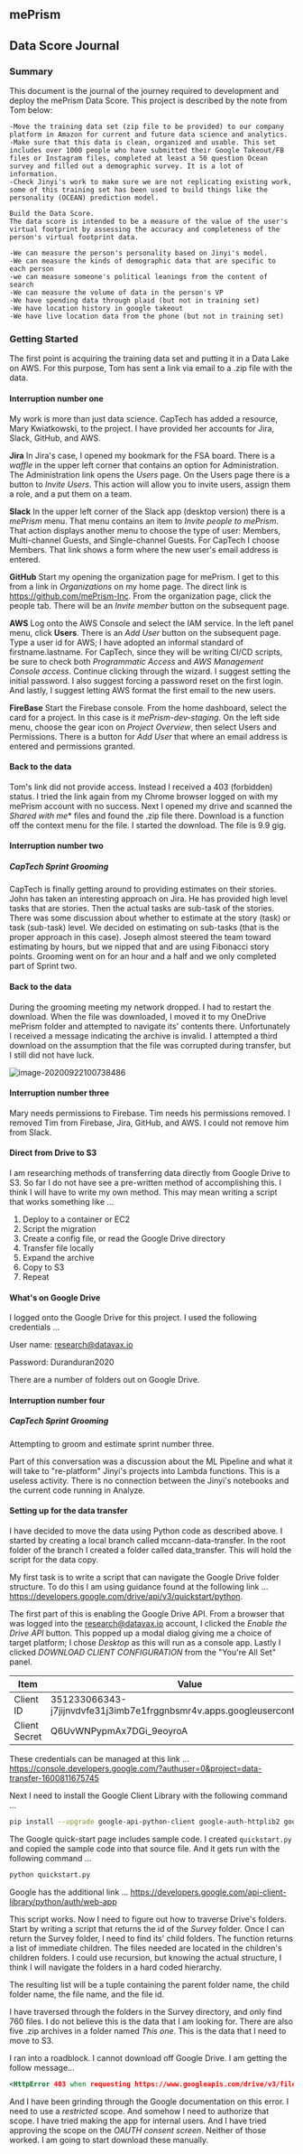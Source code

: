 ## mePrism

## Data Score Journal

### Summary

This document is the journal of the journey required to development and deploy the mePrism Data Score. This project is described by the note from Tom below:

```
-Move the training data set (zip file to be provided) to our company platform in Amazon for current and future data science and analytics. 
-Make sure that this data is clean, organized and usable. This set includes over 1000 people who have submitted their Google Takeout/FB files or Instagram files, completed at least a 50 question Ocean survey and filled out a demographic survey. It is a lot of information. 
-Check Jinyi's work to make sure we are not replicating existing work, some of this training set has been used to build things like the personality (OCEAN) prediction model. 

Build the Data Score.
The data score is intended to be a measure of the value of the user's virtual footprint by assessing the accuracy and completeness of the person's virtual footprint data. 

-We can measure the person's personality based on Jinyi's model.
-We can measure the kinds of demographic data that are specific to each person
-we can measure someone's political leanings from the content of search
-We can measure the volume of data in the person's VP
-We have spending data through plaid (but not in training set)
-We have location history in google takeout
-We have live location data from the phone (but not in training set)
```

### Getting Started

The first point is acquiring the training data set and putting it in a Data Lake on AWS. For this purpose, Tom has sent a link via email to a .zip file with the data.

#### Interruption number one

My work is more than just data science. CapTech has added a resource, Mary Kwiatkowski, to the project. I have provided her accounts for Jira, Slack, GitHub, and AWS. 

**Jira** In Jira's case, I opened my bookmark for the FSA board. There is a *waffle* in  the upper left corner that contains an option for Administration. The Administration link opens the *Users* page. On the Users page there is a button to *Invite Users*. This action will allow you to invite users, assign them a role, and a put them on a team.

**Slack** In the upper left corner of the Slack app (desktop version) there is a *mePrism* menu. That menu contains an item to *Invite people to mePrism*. That action displays another menu to choose the type of user: Members, Multi-channel Guests, and Single-channel Guests. For CapTech I choose Members. That link shows a form where the new user's email address is entered.

**GitHub** Start my opening the organization page for mePrism. I get to this from a link in *Organizations* on my home page. The direct link is https://github.com/mePrism-Inc. From the organization page, click the people tab. There will be an *Invite member* button on the subsequent page.

**AWS** Log onto the AWS Console and select the IAM service. In the left panel menu, click **Users**. There is an *Add User* button on the subsequent page. Type a user id for AWS; I have adopted an informal standard of firstname.lastname. For CapTech, since they will be writing CI/CD scripts, be sure to check both *Programmatic Access* and *AWS Management Console access*. Continue clicking through the wizard. I suggest setting the initial password. I also suggest forcing a password reset on the first login. And lastly, I suggest letting AWS format the first email to the new users.

**FireBase** Start the Firebase console. From the home dashboard, select the card for a project. In this case is it *mePrism-dev-staging*. On the left side menu, choose the gear icon on *Project Overview*, then select Users and Permissions. There is a button for *Add User* that where an email address is entered and permissions granted.

#### Back to the data

Tom's link did not provide access. Instead I received a 403 (forbidden) status. I tried the link again from my Chrome browser logged on with my mePrism account with no success. Next I opened my drive and scanned the *Shared with me** files and found the .zip file there. Download is a function off the context menu for the file. I started the download. The file is 9.9 gig.

#### Interruption number two

##### CapTech Sprint Grooming

CapTech is finally getting around to providing estimates on their stories. John has taken an interesting approach on Jira. He has provided high level tasks that are stories. Then the actual tasks are sub-task of the stories. There was some discussion about whether to estimate at the story (task) or task (sub-task) level. We decided on estimating on sub-tasks (that is the proper approach in this case). Joseph almost steered the team toward estimating by hours, but we nipped that and are using Fibonacci story points. Grooming went on for an hour and a half and we only completed part of Sprint two.

#### Back to the data

During the grooming meeting my network dropped. I had to restart the download. When the file was downloaded, I moved it to my OneDrive mePrism folder and attempted to navigate its' contents there. Unfortunately I received a message indicating the archive is invalid. I attempted a third download on the assumption that the file was corrupted during transfer, but I still did not have luck.

![image-20200922100738486](./Images/DownloadError.png)

#### Interruption number three

Mary needs permissions to Firebase. Tim needs his permissions removed. I removed Tim from Firebase, Jira, GitHub, and AWS. I could not remove him from Slack.

#### Direct from Drive to S3

I am researching methods of transferring data directly from Google Drive to S3. So far I do not have see a pre-written method of accomplishing this. I think I will have to write my own method. This may mean writing a script that works something like ...

1. Deploy to a container or EC2
2. Script the migration
3. Create a config file, or read the Google Drive directory
4. Transfer file locally
5. Expand the archive
6. Copy to S3
7. Repeat

#### What's on Google Drive

I logged onto the Google Drive for this project. I used the following credentials ...

User name: research@datavax.io

Password: Duranduran2020

There are a number of folders out on Google Drive. 

#### Interruption number four

##### CapTech Sprint Grooming

Attempting to groom and estimate sprint number three. 

Part of this conversation was a discussion about the ML Pipeline and what it will take to "re-platform" Jinyi's projects into Lambda functions. This is a useless activity. There is no connection between the Jinyi's notebooks and the current code running in Analyze.

#### Setting up for the data transfer

I have decided to move the data using Python code as described above. I started by creating a local branch called mccann-data-transfer. In the root folder of the branch I created a folder called data_transfer. This will hold the script for the data copy. 

My first task is to write a script that can navigate the Google Drive folder structure. To do this I am using guidance found at the following link ... https://developers.google.com/drive/api/v3/quickstart/python.

The first part of this is enabling the Google Drive API. From a browser that was logged into the research@datavax.io account, I clicked the *Enable the Drive API* button. This popped up a modal dialog giving me a choice of target platform; I chose *Desktop* as this will run as a console app. Lastly I clicked *DOWNLOAD CLIENT CONFIGURATION* from the "You're All Set" panel.

| Item          | Value                                                        |
| ------------- | ------------------------------------------------------------ |
| Client ID     | 351233066343-j7jijnvdvfe31j3imb7e1frggnbsmr4v.apps.googleusercontent.com |
| Client Secret | Q6UvWNPypmAx7DGi_9eoyroA                                     |

These credentials can be managed at this link ... https://console.developers.google.com/?authuser=0&project=data-transfer-1600811675745

Next I need to install the Google Client Library with the following command ...

```bash
pip install --upgrade google-api-python-client google-auth-httplib2 google-auth-oauthlib
```

The Google quick-start page includes sample code. I created `quickstart.py`  and copied the sample code into that source file. And it gets run with the following command ...

```bash
python quickstart.py
```

Google has the additional link ... https://developers.google.com/api-client-library/python/auth/web-app

This script works. Now I need to figure out how to traverse Drive's folders. Start by writing a script that returns the id of the *Survey* folder. Once I can return the Survey folder, I need to find its' child folders. The function returns a list of immediate children. The files needed are  located in the children's children folders. I could use recursion, but knowing the actual structure, I think I will navigate the folders in a hard coded hierarchy.

The resulting list will be a tuple containing the parent folder name, the child folder name, the file name, and the file id.

I have traversed through the folders in the Survey directory, and only find 760 files. I do not believe this is the data that I am looking for. There are also five .zip archives in a folder named *This one*. This is the data that I need to move to S3.

I ran into a roadblock. I cannot download off Google Drive. I am getting the follow message...

```xml
<HttpError 403 when requesting https://www.googleapis.com/drive/v3/files/1tjT86K7vb7FTf6b6Q2iZhizu0tuMOAP7?alt=media returned "The user has not granted the app 351233066343 read access to the file 1tjT86K7vb7FTf6b6Q2iZhizu0tuMOAP7.">
```

And I have been grinding through the Google documentation on this error. I need to use a *restricted* scope. And somehow I need to authorize that scope. I have tried making the app for internal users. And I have tried approving the scope on the *OAUTH consent screen*. Neither of those worked. I am going to start download these manually.